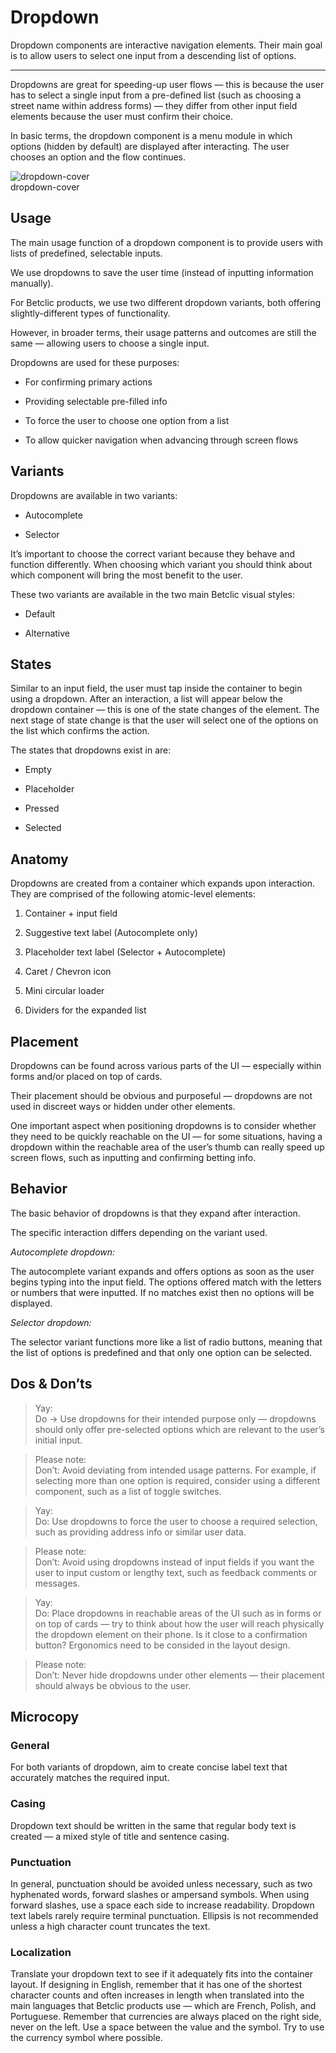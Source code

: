 
# Dropdown

Dropdown components are interactive navigation elements. Their main goal is to allow users to select one input from a descending list of options.

---

Dropdowns are great for speeding-up user flows — this is because the user has to select a single input from a pre-defined list (such as choosing a street name within address forms) — they differ from other input field elements because the user must confirm their choice.

In basic terms, the dropdown component is a menu module in which options (hidden by default) are displayed after interacting. The user chooses an option and the flow continues.

  
![dropdown-cover](https://studio-assets.supernova.io/design-systems/27883/a5439116-4cbe-4625-9ee2-8aa65dcd5f22.png)  
dropdown-cover  


## Usage

The main usage function of a dropdown component is to provide users with lists of predefined, selectable inputs.

We use dropdowns to save the user time (instead of inputting information manually).

For Betclic products, we use two different dropdown variants, both offering slightly-different types of functionality.

However, in broader terms, their usage patterns and outcomes are still the same — allowing users to choose a single input.

Dropdowns are used for these purposes:

- For confirming primary actions

- Providing selectable pre-filled info

- To force the user to choose one option from a list

- To allow quicker navigation when advancing through screen flows

## Variants

Dropdowns are available in two variants:

- Autocomplete

- Selector

It’s important to choose the correct variant because they behave and function differently. When choosing which variant you should think about which component will bring the most benefit to the user.

These two variants are available in the two main Betclic visual styles:

- Default

- Alternative

## States

Similar to an input field, the user must tap inside the container to begin using a dropdown. After an interaction, a list will appear below the dropdown container — this is one of the state changes of the element. The next stage of state change is that the user will select one of the options on the list which confirms the action.

The states that dropdowns exist in are:

- Empty

- Placeholder

- Pressed

- Selected

## Anatomy

Dropdowns are created from a container which expands upon interaction. They are comprised of the following atomic-level elements:

1. Container + input field

1. Suggestive text label (Autocomplete only)

1. Placeholder text label (Selector + Autocomplete)

1. Caret / Chevron icon

1. Mini circular loader

1. Dividers for the expanded list

## Placement

Dropdowns can be found across various parts of the UI — especially within forms and/or placed on top of cards.

Their placement should be obvious and purposeful — dropdowns are not used in discreet ways or hidden under other elements.

One important aspect when positioning dropdowns is to consider whether they need to be quickly reachable on the UI — for some situations, having a dropdown within the reachable area of the user’s thumb can really speed up screen flows, such as inputting and confirming betting info.

## Behavior

The basic behavior of dropdowns is that they expand after interaction.

The specific interaction differs depending on the variant used.

*Autocomplete dropdown:*

The autocomplete variant expands and offers options as soon as the user begins typing into the input field. The options offered match with the letters or numbers that were inputted. If no matches exist then no options will be displayed.

*Selector dropdown:*

The selector variant functions more like a list of radio buttons, meaning that the list of options is predefined and that only one option can be selected.

## Dos & Don’ts

> Yay:  
> Do -> Use dropdowns for their intended purpose only — dropdowns should only offer pre-selected options which are relevant to the user’s initial input.

> Please note:  
> Don’t: Avoid deviating from intended usage patterns. For example, if selecting more than one option is required, consider using a different component, such as a list of toggle switches.

> Yay:  
> Do: Use dropdowns to force the user to choose a required selection, such as providing address info or similar user data.

> Please note:  
> Don’t: Avoid using dropdowns instead of input fields if you want the user to input custom or lengthy text, such as feedback comments or messages.

> Yay:  
> Do: Place dropdowns in reachable areas of the UI such as in forms or on top of cards — try to think about how the user will reach physically the dropdown element on their phone. Is it close to a confirmation button? Ergonomics need to be consided in the layout design.

> Please note:  
> Don’t: Never hide dropdowns under other elements — their placement should always be obvious to the user.

## Microcopy

### General

For both variants of dropdown, aim to create concise label text that accurately matches the required input.

### Casing

Dropdown text should be written in the same that regular body text is created — a mixed style of title and sentence casing.

### Punctuation

In general, punctuation should be avoided unless necessary, such as two hyphenated words, forward slashes or ampersand symbols. When using forward slashes, use a space each side to increase readability. Dropdown text labels rarely require terminal punctuation. Ellipsis is not recommended unless a high character count truncates the text.

### Localization

Translate your dropdown text to see if it adequately fits into the container layout. If designing in English, remember that it has one of the shortest character counts and often increases in length when translated into the main languages that Betclic products use — which are French, Polish, and Portuguese. Remember that currencies are always placed on the right side, never on the left. Use a space between the value and the symbol. Try to use the currency symbol where possible.